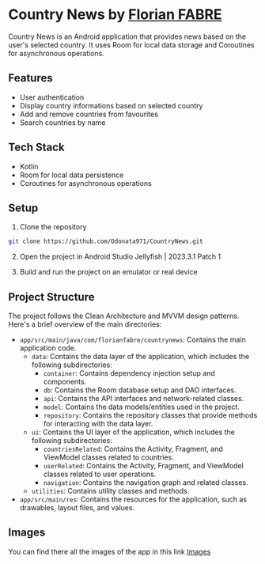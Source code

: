 # Country News by [Florian FABRE](https://github.com/Odonata971)

Country News is an Android application that provides news based on the user's selected country. It uses Room for local data storage and Coroutines for asynchronous operations.

## Features

- User authentication
- Display country informations based on selected country
- Add and remove countries from favourites
- Search countries by name

## Tech Stack

- Kotlin
- Room for local data persistence
- Coroutines for asynchronous operations

## Setup

1. Clone the repository
```bash
git clone https://github.com/Odonata971/CountryNews.git
```

2. Open the project in Android Studio Jellyfish | 2023.3.1 Patch 1
  
3. Build and run the project on an emulator or real device

## Project Structure

The project follows the Clean Architecture and MVVM design patterns. Here's a brief overview of the main directories:

- `app/src/main/java/com/florianfabre/countrynews`: Contains the main application code.
  - `data`: Contains the data layer of the application, which includes the following subdirectories:
    - `container`: Contains dependency injection setup and components.
    - `db`: Contains the Room database setup and DAO interfaces.
    - `api`: Contains the API interfaces and network-related classes.
    - `model`: Contains the data models/entities used in the project.
    - `repository`: Contains the repository classes that provide methods for interacting with the data layer.
  - `ui`: Contains the UI layer of the application, which includes the following subdirectories:
    - `countriesRelated`: Contains the Activity, Fragment, and ViewModel classes related to countries.
    - `userRelated`: Contains the Activity, Fragment, and ViewModel classes related to user operations.
    - `navigation`: Contains the navigation graph and related classes.
  - `utilities`: Contains utility classes and methods.
- `app/src/main/res`: Contains the resources for the application, such as drawables, layout files, and values.

## Images

You can find there all the images of the app in this link [Images](https://github.com/vives-android/23-24-final-assignment-sem-2-Odonata971/tree/main/app/src/main/java/com/florianfabre/countrynews/images) 
